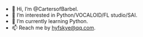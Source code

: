 - 👋 Hi, I’m @CartersofBarbel.
- 👀 I’m interested in Python/VOCALOID/FL studio/SAI.
- 🌱 I’m currently learning Python.
- 📫 Reach me by hyfskye@qq.com. 

<!---
CartersofBarbel/CartersofBarbel is a ✨ special ✨ repository because its `README.md` (this file) appears on your GitHub profile.
You can click the Preview link to take a look at your changes.
--->
